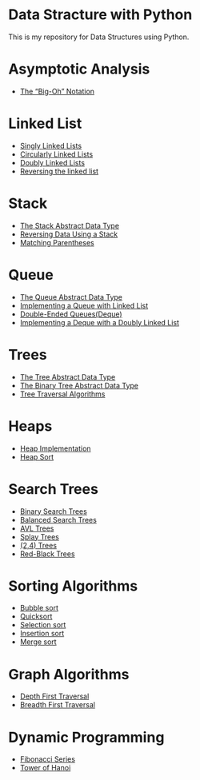 # Data Stracture with Python
This is my repository for Data Structures using Python.
# Asymptotic Analysis
* [The “Big-Oh” Notation]()

# Linked List

* [Singly Linked Lists](LinkedList/Linked_list.py)
* [Circularly Linked Lists]()
* [Doubly Linked Lists]()
* [Reversing the linked list]()

# Stack

* [The Stack Abstract Data Type](Stack/Stack.py)
* [Reversing Data Using a Stack](Stack/reverse.py)
* [Matching Parentheses](Stack/matching_parentheses.py)

# Queue

* [The Queue Abstract Data Type](Queue/Queue.py)
* [Implementing a Queue with Linked List]()
* [Double-Ended Queues(Deque)]()
* [Implementing a Deque with a Doubly Linked List]()

# Trees

* [The Tree Abstract Data Type]()
* [The Binary Tree Abstract Data Type]()
* [Tree Traversal Algorithms]()

# Heaps

* [Heap Implementation]()
* [Heap Sort]()

# Search Trees

* [Binary Search Trees]()
* [ Balanced Search Trees]()
* [ AVL Trees]()
* [ Splay Trees]()
* [(2,4) Trees]()
* [Red-Black Trees]()

# Sorting Algorithms

* [Bubble sort]()
* [Quicksort]()
* [Selection sort]()
* [Insertion sort]()
* [Merge sort]()

# Graph Algorithms

* [Depth First Traversal]()
* [Breadth First Traversal]()

# Dynamic Programming

* [Fibonacci Series]()
* [Tower of Hanoi]()
